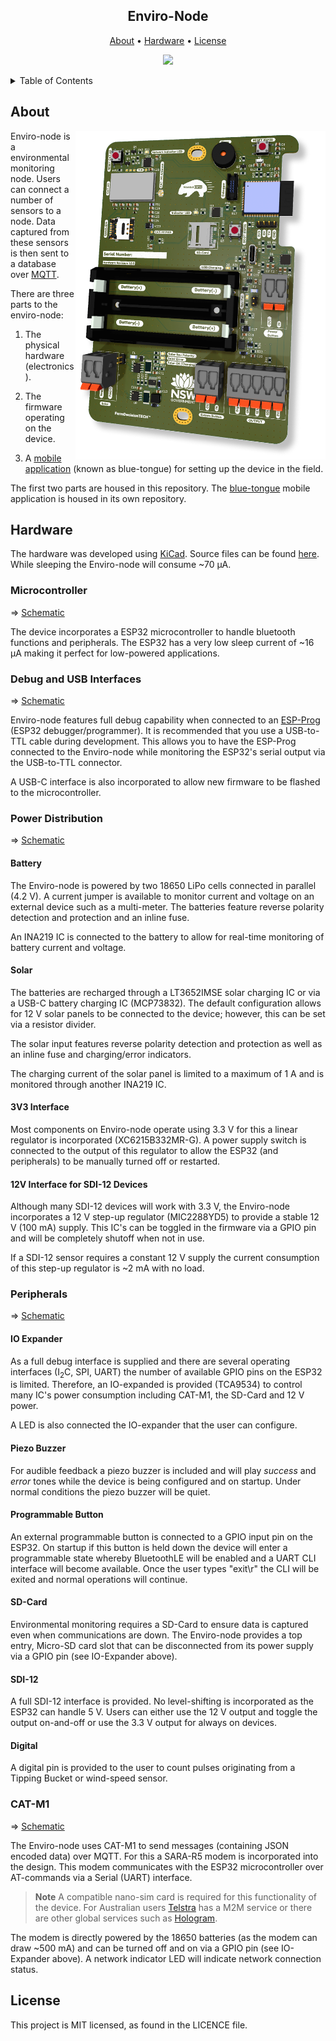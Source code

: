 <h2 align="center">
    Enviro-Node
</h2>
<p align="center">
  <a href="#about">About</a> •
  <a href="#hardware">Hardware</a> •
  <a href="#license">License</a>
</p>

<p align="center">
    <img src="https://github.com/DPIclimate/enviro-node/actions/workflows/docs.yml/badge.svg" href="https://github.com/DPIclimate/enviro-node/actions"/>
</p>

<!-- TABLE OF CONTENTS -->
<details>
  <summary>Table of Contents</summary>
  <ol>
    <li>
      <a href="#about">About</a>
    </li>
    <li>
      <a href="#hardware">Hardware</a>
      <ul>
        <li><a href="#microcontroller">Microcontroller</a></li>
        <li><a href="#debug-and-usb-interfaces">Debug and USB Interfaces</a></li>
        <li><a href="#power-distribution">Power Distribution</a></li>
        <ul>
            <li><a href="#battery">Battery</a></li>
            <li><a href="#solar">Solar</a></li>
            <li><a href="#3v3-interface">3V3 Interface</a></li>
            <li><a href="#12v-interface-for-sdi-12-devices">12 V Interface</a></li>
          </ul>
        <li><a href="#peripherals">Peripherals</a></li>
        <ul>
            <li><a href="#io-expander">IO Expander</a></li>
            <li><a href="#piezo-buzzer">Piezo Buzzer</a></li>
            <li><a href="#programmable-button">Programmable Button</a></li>
            <li><a href="#sd-card">SD-Card</a></li>
            <li><a href="#sdi-12">SDI-12</a></li>
            <li><a href="#digital">Digtial (Pulse Counter)</a></li>
        </ul>
        <li><a href="#cat-m1">CAT-M1</a></li>
      </ul>
    </li>
    <li><a href="#license">License</a></li>
  </ol>
</details>

## About

<img src="imgs/enviro-node.png" align="right" style="width: 400px;">

Enviro-node is a environmental monitoring node. Users can connect a number of sensors to a node. Data captured from these sensors is then sent to a database over [MQTT](https://mqtt.org/).

There are three parts to the enviro-node:

1. The physical hardware (electronics).

2. The firmware operating on the device.

3. A [mobile application](https://github.com/DPIclimate/blue-tongue) (known as blue-tongue) for setting up the device in the field.

The first two parts are housed in this repository. The [blue-tongue](https://github.com/DPIclimate/blue-tongue) mobile application is housed in its own repository.

## Hardware

The hardware was developed using [KiCad](https://www.kicad.org/). Source files can be found [here](https://github.com/DPIclimate/enviro-node/tree/master/electronics/motherboard/motherboard-mini). While sleeping the Enviro-node will consume ~70 µA.

### Microcontroller
=> [Schematic](https://github.com/DPIclimate/enviro-node/blob/master/imgs/schematics/microcontroller.pdf)

The device incorporates a ESP32 microcontroller to handle bluetooth functions and peripherals. The ESP32 has a very low sleep current of ~16 µA making it perfect for low-powered applications.

### Debug and USB Interfaces
=> [Schematic](https://github.com/DPIclimate/enviro-node/blob/master/imgs/schematics/microcontroller.pdf)

Enviro-node features full debug capability when connected to an [ESP-Prog](https://espressif-docs.readthedocs-hosted.com/projects/espressif-esp-iot-solution/en/latest/hw-reference/ESP-Prog_guide.html) (ESP32 debugger/programmer). It is recommended that you use a USB-to-TTL cable during development. This allows you to have the ESP-Prog connected to the Enviro-node while monitoring the ESP32's serial output via the USB-to-TTL connector. 

A USB-C interface is also incorporated to allow new firmware to be flashed to the microcontroller.

### Power Distribution 
=> [Schematic](https://github.com/DPIclimate/enviro-node/blob/master/imgs/schematics/power_distribution.pdf)

#### Battery

The Enviro-node is powered by two 18650 LiPo cells connected in parallel (4.2 V). A current jumper is available to monitor current and voltage on an external device such as a multi-meter. The batteries feature reverse polarity detection and protection and an inline fuse. 

An INA219 IC is connected to the battery to allow for real-time monitoring of battery current and voltage.

#### Solar

The batteries are recharged through a LT3652IMSE solar charging IC or via a USB-C battery charging IC (MCP73832). The default configuration allows for 12 V solar panels to be connected to the device; however, this can be set via a resistor divider.

The solar input features reverse polarity detection and protection as well as an inline fuse and charging/error indicators.

The charging current of the solar panel is limited to a maximum of 1 A and is monitored through another INA219 IC.

#### 3V3 Interface

Most components on Enviro-node operate using 3.3 V for this a linear regulator is incorporated (XC6215B332MR-G). A power supply switch is connected to the output of this regulator to allow the ESP32 (and peripherals) to be manually turned off or restarted.

#### 12V Interface for SDI-12 Devices

Although many SDI-12 devices will work with 3.3 V, the Enviro-node incorporates a 12 V step-up regulator (MIC2288YD5) to provide a stable 12 V (100 mA) supply. This IC's can be toggled in the firmware via a GPIO pin and will be completely shutoff when not in use.

If a SDI-12 sensor requires a constant 12 V supply the current consumption of this step-up regulator is ~2 mA with no load.

### Peripherals
=> [Schematic](https://github.com/DPIclimate/enviro-node/blob/master/imgs/schematics/peripherals.pdf)

#### IO Expander

As a full debug interface is supplied and there are several operating interfaces (I<sub>2</sub>C, SPI, UART) the number of available GPIO pins on the ESP32
is limited. Therefore, an IO-expanded is provided (TCA9534) to control many IC's power consumption including CAT-M1, the SD-Card and 12 V power.

A LED is also connected the IO-expander that the user can configure.

#### Piezo Buzzer

For audible feedback a piezo buzzer is included and will play *success* and *error* tones while the device is being configured and on startup. Under normal conditions the piezo buzzer will be quiet.

#### Programmable Button

An external programmable button is connected to a GPIO input pin on the ESP32. On startup if this button is held down the device will enter a programmable state whereby BluetoothLE will be enabled and a UART CLI interface will become available. Once the user types "exit\r" the CLI will be exited and normal operations will continue.

#### SD-Card

Environmental monitoring requires a SD-Card to ensure data is captured even when communications are down. The Enviro-node provides a top entry, Micro-SD card slot that can be disconnected from its power supply via a GPIO pin (see IO-Expander above).

#### SDI-12

A full SDI-12 interface is provided. No level-shifting is incorporated as the ESP32 can handle 5 V. Users can either use the 12 V output and toggle the output on-and-off or use the 3.3 V output for always on devices.

#### Digital

A digital pin is provided to the user to count pulses originating from a Tipping Bucket or wind-speed sensor.

### CAT-M1
=> [Schematic](https://github.com/DPIclimate/enviro-node/blob/master/imgs/schematics/cat_m1.pdf)

The Enviro-node uses CAT-M1 to send messages (containing JSON encoded data) over MQTT. For this a SARA-R5 modem is incorporated into the design. This modem communicates with the ESP32 microcontroller over AT-commands via a Serial (UART) interface. 

> **Note** A compatible nano-sim card is required for this functionality of the device. For Australian users [Telstra](https://telstra.m2m.com/) has a M2M service or there are other global services such as [Hologram](https://www.hologram.io/products/global-iot-sim-card/).

The modem is directly powered by the 18650 batteries (as the modem can draw ~500 mA) and can be turned off and on via a GPIO pin (see IO-Expander above). A network indicator LED will indicate network connection status.

## License

This project is MIT licensed, as found in the LICENCE file.
